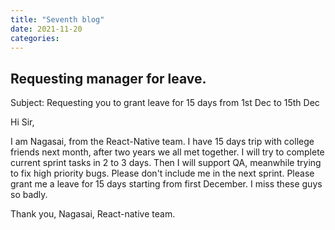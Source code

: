 ```yaml
---
title: "Seventh blog"
date: 2021-11-20
categories:
---
```


## Requesting manager for leave.

Subject: Requesting you to grant leave for 15 days from 1st Dec to 15th Dec

Hi Sir, 

I am Nagasai, from the React-Native team. I have 15 days trip with college friends next month, after two years we all met together. I will try to complete current sprint tasks in 2 to 3 days. Then I will support QA, meanwhile trying to fix high priority bugs. Please don't include me in the next sprint. Please grant me a leave for 15 days starting from first December. I miss these guys so badly.

Thank you,
Nagasai,
React-native team.